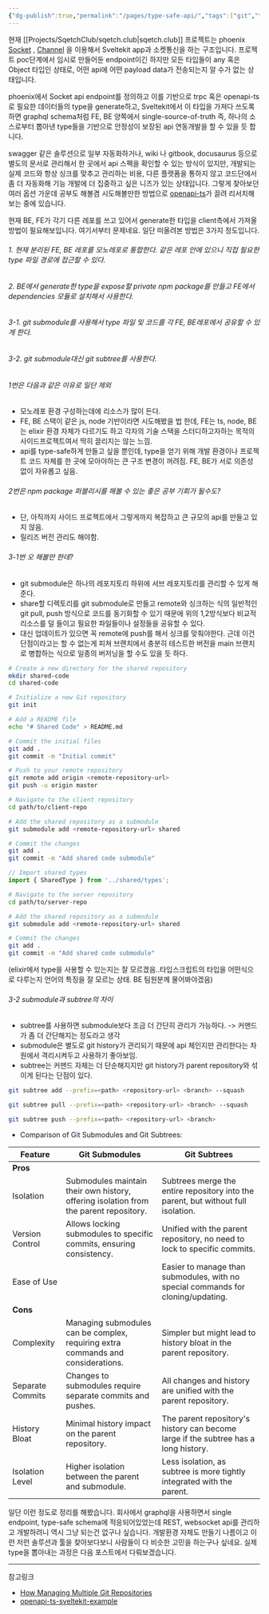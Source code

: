 ```yaml
---
{"dg-publish":true,"permalink":"/pages/type-safe-api/","tags":["git","type-safe"],"created":"2024-09-09","updated":"2024-09-09T23:15:00"}
---
```


현재 [[Projects/SqetchClub/sqetch.club\|sqetch.club]] 프로젝트는 phoenix [Socket](https://hexdocs.pm/phoenix/js/#socket) , [Channel](https://hexdocs.pm/phoenix/js/#channel) 을 이용해서 Sveltekit app과 소켓통신을 하는 구조입니다. 프로젝트 poc단계에서 임시로 만들어둔 endpoint이긴 하지만 모든 타입들이 any 혹은 Object 타입인 상태로, 어떤 api에 어떤 payload data가 전송되는지 알 수가 없는 상태입니다.

phoenix에서 Socket api endpoint를 정의하고 이를 기반으로 trpc 혹은 openapi-ts로 필요한 데이터들의 type을 generate하고, Sveltekit에서 이 타입을 가져다 쓰도록 하면 graphql schema처럼 FE, BE 양쪽에서 single-source-of-truth 즉, 하나의 소스로부터 뽑아낸 type들을 기반으로 안정성이 보장된 api 연동개발을 할 수 있을 듯 합니다.

swagger 같은 솔루션으로 일부 자동화하거나, wiki 나 gitbook, docusaurus 등으로 별도의 문서로 관리해서 한 곳에서 api 스펙을 확인할 수 있는 방식이 있지만, 개발되는 실제 코드와 항상 싱크를 맞추고 관리하는 비용, 다른 플랫폼을 통하지 않고 코드단에서 좀 더 자동화해 기능 개발에 더 집중하고 싶은 니즈가 있는 상태입니다. 그렇게 찾아보던 여러 옵션 가운데 공부도 해볼겸 시도해볼만한 방법으로 [openapi-ts](https://openapi-ts.pages.dev/)가 끌려 리서치해보는 중에 있습니다.

현재 BE, FE가 각기 다른 레포를 쓰고 있어서 generate한 타입을 client측에서 가져올 방법이 필요해보입니다. 여기서부터 문제네요. 일단 떠올려본 방법은 3가지 정도입니다.
###### 1. 현재 분리된 FE, BE 레포를 모노레포로 통합한다. 같은 레포 안에 있으니 직접 필요한 type 파일 경로에 접근할 수 있다.
###### 2. BE에서 generate한 type을 expose할 private npm package를 만들고 FE에서 dependencies 모듈로 설치해서 사용한다.
###### 3-1. git submodule를 사용해서 type 파일 및 코드를 각 FE, BE레포에서 공유할 수 있게 한다.
###### 3-2. git submodule대신 git subtree를 사용한다.

###### 1번은 다음과 같은 이유로 일단 제외
- 모노레포 환경 구성하는데에 리소스가 많이 든다.
- FE, BE 스택이 같은 js, node 기반이라면 시도해봤을 법 한데, FE는 ts, node, BE는 elixir 환경 자체가 다르기도 하고 각자의 기술 스택을 스터디하고자하는 목적의 사이드프로젝트여서 딱히 끌리지는 않는 느낌.
- api를 type-safe하게 만들고 싶을 뿐인데, type을 얻기 위해 개발 환경이나 프로젝트 코드 자체를 한 곳에 모아야하는 큰 구조 변경이 꺼려짐. FE, BE가 서로 의존성 없이 자유롭고 싶음.

###### 2번은 npm package 퍼블리시를 해볼 수 있는 좋은 공부 기회가 될수도?
- 단, 아직까지 사이드 프로젝트에서 그렇게까지 복잡하고 큰 규모의 api를 만들고 있지 않음.
- 릴리즈 버전 관리도 해야함.

###### 3-1번 오 해볼만 한데?
- git submodule은 하나의 레포지토리 하위에 서브 레포지토리를 관리할 수 있게 해준다.
- share할 디렉토리를 git submodule로 만들고 remote와 싱크하는 식의 일반적인 git pull, push 방식으로 코드를 동기화할 수 있기 때문에 위의 1,2방식보다 비교적 리소스를 덜 들이고 필요한 파일들이나 설정들을 공유할 수 있다.
- 대신 업데이트가 있으면 꼭 remote에 push를 해서 싱크를 맞춰야한다. 근데 이건 단점이라고는 할 수 없는게 피쳐 브랜치에서 충분히 테스트한 버전을 main 브랜치로 병합하는 식으로 일종의 버저닝을 할 수도 있을 듯 하다. 

```sh
# Create a new directory for the shared repository
mkdir shared-code
cd shared-code

# Initialize a new Git repository
git init

# Add a README file
echo "# Shared Code" > README.md

# Commit the initial files
git add .
git commit -m "Initial commit"

# Push to your remote repository
git remote add origin <remote-repository-url>
git push -u origin master
```
```sh
# Navigate to the client repository
cd path/to/client-repo

# Add the shared repository as a submodule
git submodule add <remote-repository-url> shared

# Commit the changes
git add .
git commit -m "Add shared code submodule"

```

```ts
// Import shared types
import { SharedType } from '../shared/types';
```

```sh
# Navigate to the server repository
cd path/to/server-repo

# Add the shared repository as a submodule
git submodule add <remote-repository-url> shared

# Commit the changes
git add .
git commit -m "Add shared code submodule"

```
 (elixir에서 type을 사용할 수 있는지는 잘 모르겠음..타입스크립트의 타입을 어떤식으로 다루는지 언어의 특징을 잘 모르는 상태. BE 팀원분께 물어봐야겠음)

###### 3-2 submodule과 subtree의 차이
- subtree를 사용하면 submodule보다 조금 더 간단히 관리가 가능하다. -> 커맨드가 좀 더 간단해지는 정도라고 생각
- submodule은 별도로 git history가 관리되기 때문에 api 체인지만 관리한다는 차원에서 격리시켜두고 사용하기 좋아보임.
- subtree는 커맨드 자체는 더 단순해지지만 git history가 parent repository와 섞이게 된다는 단점이 있다.

```sh
git subtree add --prefix=<path> <repository-url> <branch> --squash

git subtree pull --prefix=<path> <repository-url> <branch> --squash

git subtree push --prefix=<path> <repository-url> <branch>
```

- Comparison of Git Submodules and Git Subtrees:

| **Feature**      | **Git Submodules**                                                                    | **Git Subtrees**                                                                    |
| ---------------- | ------------------------------------------------------------------------------------- | ----------------------------------------------------------------------------------- |
| **Pros**         |                                                                                       |                                                                                     |
| Isolation        | Submodules maintain their own history, offering isolation from the parent repository. | Subtrees merge the entire repository into the parent, but without full isolation.   |
| Version Control  | Allows locking submodules to specific commits, ensuring consistency.                  | Unified with the parent repository, no need to lock to specific commits.            |
| Ease of Use      |                                                                                       | Easier to manage than submodules, with no special commands for cloning/updating.    |
| **Cons**         |                                                                                       |                                                                                     |
| Complexity       | Managing submodules can be complex, requiring extra commands and considerations.      | Simpler but might lead to history bloat in the parent repository.                   |
| Separate Commits | Changes to submodules require separate commits and pushes.                            | All changes and history are unified with the parent repository.                     |
| History Bloat    | Minimal history impact on the parent repository.                                      | The parent repository's history can become large if the subtree has a long history. |
| Isolation Level  | Higher isolation between the parent and submodule.                                    | Less isolation, as subtree is more tightly integrated with the parent.              |


일단 이런 정도로 정리를 해봤습니다. 회사에서 graphql을 사용하면서 single endpoint, type-safe schema에 적응되어있었는데 REST, websocket api를 관리하고 개발하려니 역시 그냥 되는건 없구나 싶습니다. 개발환경 자체도 만들기 나름이고 이런 저런 솔루션과 툴을 찾아보다보니 사람들이 다 비슷한 고민을 하는구나 싶네요. 실제 type을 뽑아내는 과정은 다음 포스트에서 다뤄보겠습니다. 


---
참고링크
- [How Managing Multiple Git Repositories](https://medium.com/@saverio3107/how-managing-multiple-git-repositories-8c864d653afa)
- [openapi-ts-sveltekit-example](https://github.com/openapi-ts/openapi-typescript/tree/main/packages/openapi-fetch/examples/sveltekit)








